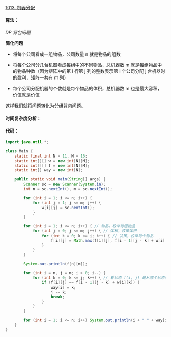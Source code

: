 [1013. 机器分配](https://www.acwing.com/problem/content/1015/)

#### 算法：

*DP* *背包问题*

**简化问题**

- 将每个公司看成一组物品，公司数量 n 就是物品的组数

- 将每个公司分几台机器看成每组中的不同物品，总机器数 m 就是每组物品中的物品种数（因为矩阵中的第 i 行第 j 列的整数表示第 i 个公司分配 j 台机器时的盈利，矩阵一共有 m 列）

- 每个公司分配机器的个数就是每个物品的体积，总机器数 m 也是最大容积，价值就是价值


这样我们就将问题转化为[分组背包问题](/java/practice/AcWing%209.%20%E5%88%86%E7%BB%84%E8%83%8C%E5%8C%85%E9%97%AE%E9%A2%98)。

#### 时间复杂度分析：



#### 代码：

```java
import java.util.*;

class Main {
	static final int N = 11, M = 16;
	static int[][] w = new int[N][M];
	static int[][] f = new int[N][M];
	static int[] way = new int[N];

	public static void main(String[] args) {
		Scanner sc = new Scanner(System.in);
		int n = sc.nextInt(), m = sc.nextInt();

		for (int i = 1; i <= n; i++) {
			for (int j = 1; j <= m; j++) {
				w[i][j] = sc.nextInt();
			}
		}

		for (int i = 1; i <= n; i++) { // 物品，枚举每组物品
			for (int j = 0; j <= m; j++) { // 体积，枚举体积
				for (int k = 0; k <= j; k++) { // 决策，枚举每个物品
					f[i][j] = Math.max(f[i][j], f[i - 1][j - k] + w[i][k]);
				}
			}
		}

		System.out.println(f[n][m]);

		for (int i = n, j = m; i > 0; i--) {
			for (int k = 0; k <= j; k++) { // 看状态 f(i, j) 是从哪个状态转移过来的
				if (f[i][j] == f[i - 1][j - k] + w[i][k]) {
					way[i] = k;
					j -= k;
					break;
				}
			}
		}

		for (int i = 1; i <= n; i++) System.out.println(i + " " + way[i]);
	}
}
```

